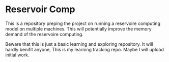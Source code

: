# Reservoir Comp

This is a repository preping the project on running a reservoire computing model on multiple machines. This will potentially improve the memory demand of the reservoire computing.

Beware that this is just a basic learning and exploring repository. It will hardly benifit anyone, This is my learning tracking repo. Maybe I will upload initial work.
